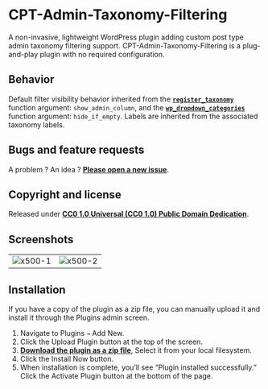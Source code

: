 # CPT-Admin-Taxonomy-Filtering

A non-invasive, lightweight WordPress plugin adding custom post type admin taxonomy filtering support. CPT-Admin-Taxonomy-Filtering is a plug-and-play plugin with no required configuration.

## Behavior

Default filter visibility behavior inherited from the **[`register_taxonomy`](https://developer.wordpress.org/reference/functions/register_taxonomy/#parameters)** function argument: `show_admin_column`, and the **[`wp_dropdown_categories`](https://developer.wordpress.org/reference/functions/wp_dropdown_categories/#parameters)** function argument: `hide_if_empty`. Labels are inherited from the associated taxonomy labels.

## Bugs and feature requests

A problem ? An idea ? **[Please open a new issue](https://github.com/amarinediary/CPT-Admin-Taxonomy-Filtering/issues/new)**.

## Copyright and license

Released under **[CC0 1.0 Universal (CC0 1.0) Public Domain Dedication](https://github.com/amarinediary/CPT-Admin-Taxonomy-Filtering/blob/main/LICENSE)**.

## Screenshots

|||
|-|-|
|![x500-1](https://user-images.githubusercontent.com/7512732/117085892-5bd88100-ad4b-11eb-8432-37e0db6cc8ee.jpg)|![x500-2](https://user-images.githubusercontent.com/7512732/117085935-77438c00-ad4b-11eb-972c-c88d78aa9d26.jpg)|

## Installation

If you have a copy of the plugin as a zip file, you can manually upload it and install it through the Plugins admin screen.

1. Navigate to Plugins `→` Add New.
2. Click the Upload Plugin button at the top of the screen.
3. **[Download the plugin as a zip file](https://github.com/amarinediary/CPT-Admin-Taxonomy-Filtering/archive/refs/heads/main.zip)**, Select it from your local filesystem.
4. Click the Install Now button.
5. When installation is complete, you’ll see “Plugin installed successfully.” Click the Activate Plugin button at the bottom of the page.
